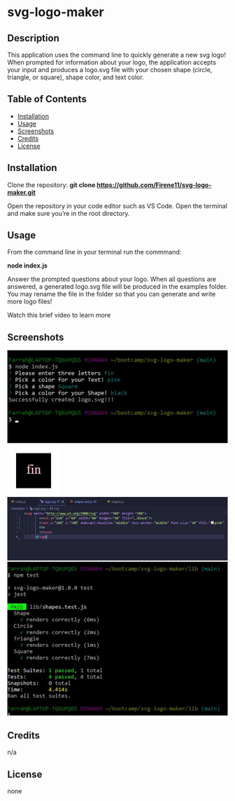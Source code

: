 # svg-logo-maker

## Description
This application uses the command line to quickly generate a new svg logo! When prompted for information about your logo, the application accepts your input and produces a logo.svg file with your chosen shape (circle, triangle, or square), shape color, and text color.

## Table of Contents
- [Installation](#installation)
- [Usage](#usage)
- [Screenshots](#Screenshots)
- [Credits](#credits)
- [License](#license)

## Installation
Clone the repository: **git clone https://github.com/Firene11/svg-logo-maker.git**

Open the repository in your code editor such as VS Code. Open the terminal and make sure you’re in the root directory.

## Usage
From the command line in your terminal run the commmand:

**node index.js**

Answer the prompted questions about your logo. When all questions are answered, a generated logo.svg file will be produced in the examples folder. You may rename the file in the folder so that you can generate and write more logo files!

Watch this brief video to learn more

## Screenshots
![Application](lib/more/screenshot1.jpg) 
![Application](lib/more/screenshot2.jpg) 
![Application](lib/more/screenshot3.jpg) 
![Application](lib/more/screenshot4.jpg) 

## Credits
n/a

## License
none
